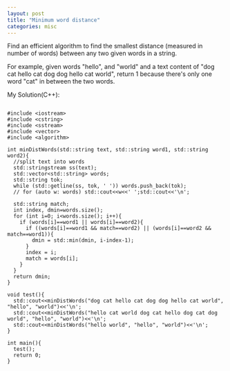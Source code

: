```yaml
---
layout: post
title: "Minimum word distance"
categories: misc
---
```


Find an efficient algorithm to find the smallest distance (measured in number of words) between any two given words in a string.

For example, given words "hello", and "world" and a text content of "dog cat hello cat dog dog hello cat world", return 1 because there's only one word "cat" in between the two words.


My Solution(C++):
```

#include <iostream>
#include <cstring>
#include <sstream>
#include <vector>
#include <algorithm>

int minDistWords(std::string text, std::string word1, std::string word2){
  //split text into words
  std::stringstream ss(text);
  std::vector<std::string> words;
  std::string tok;
  while (std::getline(ss, tok, ' ')) words.push_back(tok);
  // for (auto w: words) std::cout<<w<<' ';std::cout<<'\n';

  std::string match;
  int index, dmin=words.size();
  for (int i=0; i<words.size(); i++){
    if (words[i]==word1 || words[i]==word2){
      if ((words[i]==word1 && match==word2) || (words[i]==word2 && match==word1)){
        dmin = std::min(dmin, i-index-1);
      }
      index = i;
      match = words[i];
    }
  }
  return dmin;
}

void test(){
  std::cout<<minDistWords("dog cat hello cat dog dog hello cat world", "hello", "world")<<'\n';
  std::cout<<minDistWords("hello cat world dog cat hello dog cat dog world", "hello", "world")<<'\n';
  std::cout<<minDistWords("hello world", "hello", "world")<<'\n';
}

int main(){
  test();
  return 0;
}
```
